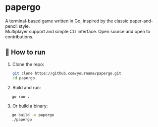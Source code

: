 # papergo

A terminal-based game written in Go, inspired by the classic paper-and-pencil style.  
Multiplayer support and simple CLI interface. Open source and open to contributions.

## 🔧 How to run

1. Clone the repo:

   ```bash
   git clone https://github.com/yourname/papergo.git
   cd papergo
   ```

2. Build and run:

```bash
   go run .
```


3. Or build a binary:

```bash
   go build -o papergo
   ./papergo
```

